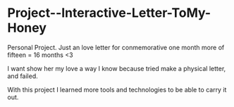 # Project--Interactive-Letter-ToMy-Honey
Personal Project.
Just an love letter for conmemorative one month more of fifteen = 16 months <3

I want show her my love a way I know because tried make a physical letter, and failed.

With this project I learned more tools and technologies to be able to carry it out.
